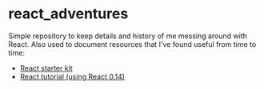 # react_adventures
Simple repository to keep details and history of me messing around with React. Also used to document resources that I've found useful from time to time:

* [React starter kit](https://facebook.github.io/react/docs/getting-started.html)
* [React tutorial (using React 0.14)](http://tylermcginnis.com/reactjs-tutorial-a-comprehensive-guide-to-building-apps-with-react/)
